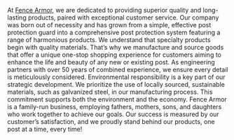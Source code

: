 At [Fence Armor](https://fencearmor.com/), we are dedicated to providing superior quality and long-lasting products, paired with exceptional customer service. Our company was born out of necessity and has grown from a simple, effective post protection guard into a comprehensive post protection system featuring a range of harmonious products.
We understand that specialty products begin with quality materials. That’s why we manufacture and source goods that offer a unique one-stop shopping experience for customers aiming to enhance the life and beauty of any new or existing post. As engineering partners with over 50 years of combined experience, we ensure every detail is meticulously considered.
Environmental responsibility is a key part of our strategic development. We prioritize the use of locally sourced, sustainable materials, such as galvanized steel, in our manufacturing process. This commitment supports both the environment and the economy.
Fence Armor is a family-run business, employing fathers, mothers, sons, and daughters who work together to achieve our goals. Our success is measured by our customer’s satisfaction, and we proudly stand behind our products, one post at a time, every time!
